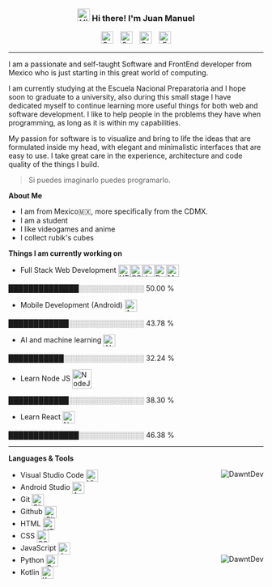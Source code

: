 <h3 align="center"><img alt="Hi!" src="https://media.giphy.com/media/hvRJCLFzcasrR4ia7z/giphy.gif" width="25px"> Hi there! I'm Juan Manuel</h3>
<p align="center">
 <a href="https://discord.com/channels/@me/GeimerDroiid#0359">
     <img alt="GeimerDroiid | Discord" width="24px" HSPACE="5" src="https://raw.githubusercontent.com/GeimerDroiid/GeimerDroiid/main/assets/discord.svg"></a>
 <a href="https://open.spotify.com/playlist/6eDl0FX1pNcaFXgYIBOobX?si=aewrQ2nJTuSgkMSip3d8-Q&utm_source=copy-link">
     <img alt="GeimerDroiid | Spotify" width="24px" HSPACE="5" src="https://raw.githubusercontent.com/GeimerDroiid/GeimerDroiid/main/assets/spotify.svg"></a>
 <a href="https://github.com/GeimerDroiid">
    <img alt="GeimerDroiid | Github" width="24px" HSPACE="5" src="https://raw.githubusercontent.com/GeimerDroiid/GeimerDroiid/main/assets/github.svg"></a>
 <a href="mailto:jmanuelhv9@gmail.com">
    <img alt="Email | jmanuelhv9@gmail.com" width="24px" HSPACE="5" src="https://raw.githubusercontent.com/GeimerDroiid/GeimerDroiid/main/assets/gmail.svg"></a>
</p>

---

I am a passionate and self-taught Software and FrontEnd developer from Mexico who is just starting in this great world of computing.

I am currently studying at the Escuela Nacional Preparatoria and I hope soon to graduate to a university, also during this small stage I have dedicated myself to continue learning more useful things for both web and software development. I like to help people in the problems they have when programming, as long as it is within my capabilities.

My passion for software is to visualize and bring to life the ideas that are formulated inside my head, with elegant and minimalistic interfaces that are easy to use. I take great care in the experience, architecture and code quality of the things I build.

> Si puedes imaginarlo puedes programarlo.

**About Me**
- I am from Mexico🇲🇽, more specifically from the CDMX.
- I am a student
- I like videogames and anime
- I collect rubik's cubes

**Things I am currently working on**
- Full Stack Web Development <img alt="HTML" align="absmiddle" width="24px" src="https://raw.githubusercontent.com/GeimerDroiid/GeimerDroiid/main/assets/html.svg"><img alt="CSS" align="absmiddle" width="24px" src="https://raw.githubusercontent.com/GeimerDroiid/GeimerDroiid/main/assets/css3.svg"><img alt="JavaScript" align="absmiddle" width="24px" src="https://raw.githubusercontent.com/GeimerDroiid/GeimerDroiid/main/assets/javascript.svg"><img alt="Python" align="absmiddle" width="24px" src="https://raw.githubusercontent.com/GeimerDroiid/GeimerDroiid/main/assets/python.svg"><img alt="MySql" align="absmiddle" width="24px" src="https://raw.githubusercontent.com/GeimerDroiid/GeimerDroiid/main/assets/mysql.svg">

██████████████░░░░░░░░░░░░░ 50.00 % 
- Mobile Development (Android) <img alt="AndroidOS" align="absmiddle" width="24px" src="https://raw.githubusercontent.com/GeimerDroiid/GeimerDroiid/main/assets/android_os.svg">

████████████░░░░░░░░░░░░░░░ 43.78 % 
- AI and machine learning <img alt="AI" align="absmiddle" width="24px" src="https://raw.githubusercontent.com/GeimerDroiid/GeimerDroiid/main/assets/ai.svg">
 
███████████░░░░░░░░░░░░░░░░ 32.24 % 
- Learn Node JS <img alt="NodeJS" align="absmiddle" width="38px" src="https://raw.githubusercontent.com/GeimerDroiid/GeimerDroiid/main/assets/nodejs.svg">

████████████░░░░░░░░░░░░░░░ 38.30 % 
- Learn React <img alt="NodeJS" align="absmiddle" width="24px" src="https://raw.githubusercontent.com/GeimerDroiid/GeimerDroiid/main/assets/react.svg">
 
██████████████░░░░░░░░░░░░░ 46.38 % 

---

**Languages & Tools**

<img src="https://github-readme-stats.vercel.app/api?username=DawntDev&show_icons=true&theme=tokyonight" align="right" raw=true alt="DawntDev">

- Visual Studio Code <img alt="Visual Studio Code" align="absmiddle" width="24px" src="https://raw.githubusercontent.com/GeimerDroiid/GeimerDroiid/main/assets/vscode.svg">
- Android Studio <img alt="Android Studio" align="absmiddle" width="24px" src="https://raw.githubusercontent.com/GeimerDroiid/GeimerDroiid/main/assets/android-studio.svg">
- Git <img alt="Git" align="absmiddle" width="24px" src="https://raw.githubusercontent.com/GeimerDroiid/GeimerDroiid/main/assets/git.svg">
- Github <img alt="Github" align="absmiddle" width="24px" src="https://raw.githubusercontent.com/GeimerDroiid/GeimerDroiid/main/assets/github.svg">
- HTML <img alt="HTML" align="absmiddle" width="24px" src="https://raw.githubusercontent.com/GeimerDroiid/GeimerDroiid/main/assets/html.svg">
- CSS <img alt="CSS" align="absmiddle" width="24px" src="https://raw.githubusercontent.com/GeimerDroiid/GeimerDroiid/main/assets/css3.svg">
- JavaScript <img alt="JavaScript" align="absmiddle" width="24px" src="https://raw.githubusercontent.com/GeimerDroiid/GeimerDroiid/main/assets/javascript.svg">
- Python <img alt="Python" align="absmiddle" width="24px" src="https://raw.githubusercontent.com/GeimerDroiid/GeimerDroiid/main/assets/python.svg">
  <img src="https://github-readme-stats.vercel.app/api/wakatime?username=DawntDev&layout=compact&theme=tokyonight" align="right" raw=true alt="DawntDev">
- Kotlin <img alt="Kotlin" align="absmiddle" width="24px" src="https://raw.githubusercontent.com/GeimerDroiid/GeimerDroiid/main/assets/kotlin.svg">
 
